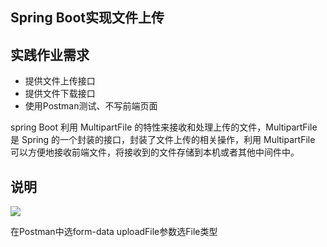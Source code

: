 ## Spring Boot实现文件上传

## 实践作业需求
- 提供文件上传接口
- 提供文件下载接口
- 使用Postman测试、不写前端页面


spring Boot 利用 MultipartFile 的特性来接收和处理上传的文件，MultipartFile 是 Spring 的一个封装的接口，封装了文件上传的相关操作，利用 MultipartFile 可以方便地接收前端文件，将接收到的文件存储到本机或者其他中间件中。


## 说明

![](media/15618896430483/15618927039557.jpg)

在Postman中选form-data uploadFile参数选File类型


